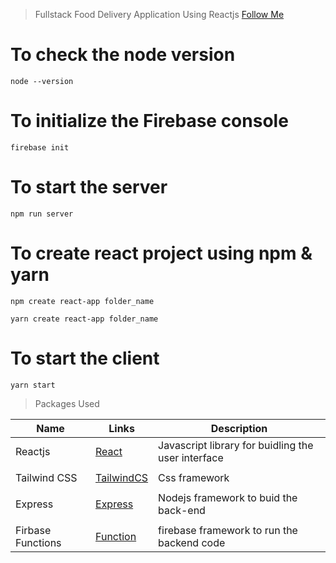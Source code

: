 > Fullstack Food Delivery Application Using Reactjs
> [Follow Me](https://www.linkedin.com/in/walid-al-abed-885495294)

# To check the node version

```
node --version
```

# To initialize the Firebase console

```
firebase init
```

# To start the server

```
npm run server
```

# To create react project using npm & yarn

```
npm create react-app folder_name
```

```
yarn create react-app folder_name
```

# To start the client

```
yarn start
```

> Packages Used

<!-- prettier-ignore -->
| Name                      |                Links                 |                    Description                                         |
|---------------------------|--------------------------------------|------------------------------------------------------------------------|
| Reactjs                   |[React](https://reactjs.org/)         | Javascript library for buidling the user interface                     |
|                           |                                      |                                                                        |
| Tailwind CSS              |[TailwindCS](https://tailwindcss.com/)| Css framework                                                          |
|                           |                                      |                                                                        |
| Express                   |[Express](https://expressjs.com)      | Nodejs framework to buid the back-end                                  |
|                           |                                      |                                                                        |
| Firbase Functions         |[Function](https:firebase.google.com/docs/functions)| firebase framework to run the backend code               |
